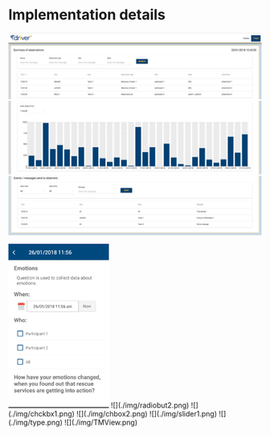 # Implementation details

![1](/doc/img/1.png)
![2](./img/2.png)
![3](./img/3.png)




<img src="./img/radiobut1.png" width="200">
![](./img/radiobut2.png)
![](./img/chckbx1.png)
![](./img/chbox2.png)
![](./img/slider1.png)
![](./img/type.png)
![](./img/TMView.png)


